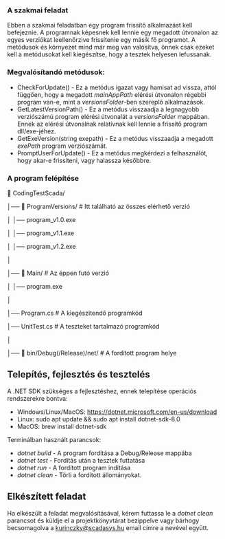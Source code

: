 ### A szakmai feladat

Ebben a szakmai feladatban egy program frissítő alkalmazást kell befejeznie. A programnak képesnek kell lennie egy megadott útvonalon az egyes verziókat leellenőrzive frissítenie egy másik fő programot. A metódusok és környezet mind már meg van valósítva, önnek csak ezeket kell a metódusokat kell kiegészítse, hogy a tesztek helyesen lefussanak.

### Megvalósítandó metódusok:
- CheckForUpdate() - Ez a metódus igazat vagy hamisat ad vissza, attól függően, hogy a megadott *mainAppPath* elérési útvonalon régebbi program van-e, mint a *versionsFolder*-ben szereplő alkalmazások.
- GetLatestVersionPath() - Ez a metódus visszaadja a legnagyobb verziószámú program elérési útvonalát a *versionsFolder* mappában. Ennek az elérési útvonalnak relatívnak kell lennie a frissítő program dll/exe-jéhez.
- GetExeVersion(string exepath) - Ez a metódus visszaadja a megadott *exePath* program verziószámát.
- PromptUserForUpdate() - Ez a metódus megkérdezi a felhasználót, hogy akar-e frissíteni, vagy halassza későbbre.

### A program felépítése
📂 CodingTestScada/

│── 📂 ProgramVersions/   # Itt található az összes elérhető verzió

│   │── program_v1.0.exe

│   │── program_v1.1.exe

│   │── program_v1.2.exe

│

│── 📂 Main/              # Az éppen futó verzió

│   │── program.exe

│

│── Program.cs # A kiegészitendő programkód

│── UnitTest.cs # A teszteket tartalmazó programkód

│

│── 📂 bin/Debug(/Release)/net/ # A fordított program helye


## Telepítés, fejlesztés és tesztelés
A .NET SDK szükséges a fejlesztéshez, ennek telepítése operációs rendszerekre bontva:
- Windows/Linux/MacOS: https://dotnet.microsoft.com/en-us/download
- Linux: sudo apt update && sudo apt install dotnet-sdk-8.0
- MacOS: brew install dotnet-sdk

Terminálban használt parancsok:
- *dotnet build* - A program fordítása a Debug/Release mappába
- *dotnet test* - Fordítás után a tesztek futtatása
- *dotnet run* - A fordított program inditása
- *dotnet clean* - Törli a fordított állományokat.

## Elkészített feladat
Ha elkészült a feladat megvalósításával, kérem futtassa le a *dotnet clean* parancsot és küldje el a projektkönyvtárat bezippelve vagy bárhogy becsomagolva a kurinczky@scadasys.hu email címre a nevével együtt.

